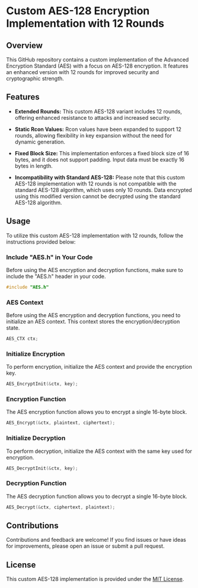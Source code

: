 # Custom AES-128 Encryption Implementation with 12 Rounds

## Overview

This GitHub repository contains a custom implementation of the Advanced Encryption Standard (AES) with a focus on AES-128 encryption. It features an enhanced version with 12 rounds for improved security and cryptographic strength.

## Features

- **Extended Rounds:** This custom AES-128 variant includes 12 rounds, offering enhanced resistance to attacks and increased security.

- **Static Rcon Values:** Rcon values have been expanded to support 12 rounds, allowing flexibility in key expansion without the need for dynamic generation.


- **Fixed Block Size:** This implementation enforces a fixed block size of 16 bytes, and it does not support padding. Input data must be exactly 16 bytes in length.


- **Incompatibility with Standard AES-128:** Please note that this custom AES-128 implementation with 12 rounds is not compatible with the standard AES-128 algorithm, which uses only 10 rounds. Data encrypted using this modified version cannot be decrypted using the standard AES-128 algorithm.

## Usage

To utilize this custom AES-128 implementation with 12 rounds, follow the instructions provided below:

### Include "AES.h" in Your Code

Before using the AES encryption and decryption functions, make sure to include the "AES.h" header in your code.

```c
#include "AES.h"
```

### AES Context

Before using the AES encryption and decryption functions, you need to initialize an AES context. This context stores the encryption/decryption state.

```c
AES_CTX ctx;
```

### Initialize Encryption

To perform encryption, initialize the AES context and provide the encryption key.

```c
AES_EncryptInit(&ctx, key);
```

### Encryption Function

The AES encryption function allows you to encrypt a single 16-byte block.

```c
AES_Encrypt(&ctx, plaintext, ciphertext);
```

### Initialize Decryption

To perform decryption, initialize the AES context with the same key used for encryption.

```c
AES_DecryptInit(&ctx, key);
```

### Decryption Function

The AES decryption function allows you to decrypt a single 16-byte block.

```c
AES_Decrypt(&ctx, ciphertext, plaintext);
```

## Contributions

Contributions and feedback are welcome! If you find issues or have ideas for improvements, please open an issue or submit a pull request.

## License

This custom AES-128 implementation is provided under the [MIT License](./LICENSE).
